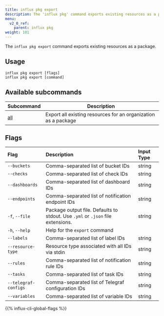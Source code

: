 ```yaml
---
title: influx pkg export
description: The 'influx pkg' command exports existing resources as a package.
menu:
  v2_0_ref:
    parent: influx pkg
weight: 101
---
```


The `influx pkg export` command exports existing resources as a package.

## Usage
```
influx pkg export [flags]
influx pkg export [command]
```

## Available subcommands
| Subcommand                                        | Description                                                    |
|:----------                                        |----------------------------------------------------------------|
| [all](/v2.0/reference/cli/influx/pkg/export/all/) | Export all existing resources for an organization as a package |

## Flags

| Flag                  | Description                                                                     | Input Type |
|:----                  |:-----------                                                                     |:---------- |
| `--buckets`           | Comma-separated list of bucket IDs                                              | string     |
| `--checks`            | Comma-separated list of check IDs                                               | string     |
| `--dashboards`        | Comma-separated list of dashboard IDs                                           | string     |
| `--endpoints`         | Comma-separated list of notification endpoint IDs                               | string     |
| `-f`, `--file`        | Package output file. Defaults to stdout. Use `.yml` or `.json` file extensions. | string     |
| `-h`, `--help`        | Help for the `export` command                                                   |            |
| `--labels`            | Comma-separated list of label IDs                                               | string     |
| `--resource-type`     | Resource type associated with all IDs via stdin                                 | string     |
| `--rules`             | Comma-separated list of notification rule IDs                                   | string     |
| `--tasks`             | Comma-separated list of task IDs                                                | string     |
| `--telegraf-configs`  | Comma-separated list of Telegraf configuration IDs                              | string     |
| `--variables`         | Comma-separated list of variable IDs                                            | string     |

{{% influx-cli-global-flags %}}
